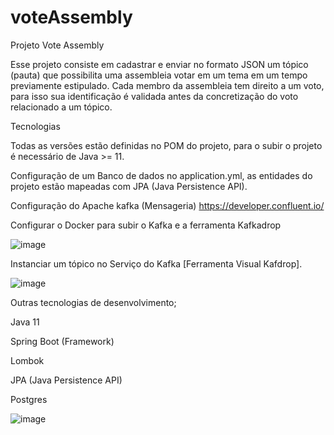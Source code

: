 # voteAssembly
Projeto Vote Assembly

Esse projeto consiste em cadastrar e enviar no formato JSON um tópico (pauta) que possibilita uma assembleia votar em um tema em um tempo previamente estipulado.
Cada membro da assembleia tem direito a um voto, para isso sua identificação é validada antes da concretização do voto relacionado a um tópico.

Tecnologias

Todas as versões estão definidas no POM do projeto, para o subir o projeto é necessário de Java >= 11.

Configuração de um Banco de dados no application.yml, as entidades do projeto estão mapeadas com JPA (Java Persistence API).

Configuração do Apache kafka (Mensageria) https://developer.confluent.io/

Configurar o Docker para subir o Kafka e a ferramenta Kafkadrop

![image](https://user-images.githubusercontent.com/32372447/212903367-238303af-360a-43c9-b523-bfc35a40f44f.png)

Instanciar um tópico no Serviço do Kafka [Ferramenta Visual Kafdrop].

![image](https://user-images.githubusercontent.com/32372447/212903466-eccff87e-926d-45c7-b085-f2efdbf5f5fc.png)

Outras tecnologias de desenvolvimento; 

Java 11 

Spring Boot (Framework)

Lombok

JPA (Java Persistence API)

Postgres 

![image](https://user-images.githubusercontent.com/32372447/212903512-74cd89e8-02e8-4411-8349-8dd92dd979a6.png)
